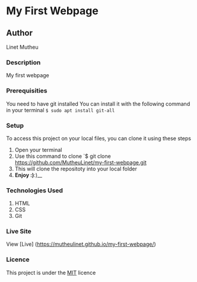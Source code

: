  # My First Webpage
## Author
Linet Mutheu
### Description
My first webpage  
### Prerequisities
You need to have git installed
You can install it with the following command in your terminal
`$ sudo apt install git-all`
### Setup
To access this project on your local files, you can clone it using these steps
1. Open your terminal
1. Use this command to clone `$ git clone
https://github.com/MutheuLinet/my-first-webpage.git
1. This will clone the repositoty into your local folder
1. __Enjoy :)__:)__
### Technologies Used
1. HTML
1. CSS
1. Git
### Live Site
View [Live] (https://mutheulinet.github.io/my-first-webpage/)
### Licence
This project is under the  [MIT](LICENSE) licence